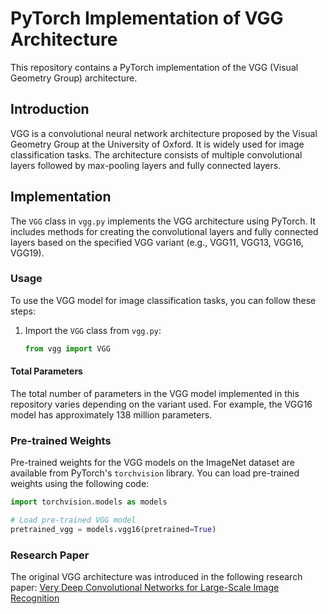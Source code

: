 # PyTorch Implementation of VGG Architecture

This repository contains a PyTorch implementation of the VGG (Visual Geometry Group) architecture.

## Introduction

VGG is a convolutional neural network architecture proposed by the Visual Geometry Group at the University of Oxford. It is widely used for image classification tasks. The architecture consists of multiple convolutional layers followed by max-pooling layers and fully connected layers.

## Implementation

The `VGG` class in `vgg.py` implements the VGG architecture using PyTorch. It includes methods for creating the convolutional layers and fully connected layers based on the specified VGG variant (e.g., VGG11, VGG13, VGG16, VGG19).

### Usage

To use the VGG model for image classification tasks, you can follow these steps:

1. Import the `VGG` class from `vgg.py`:

    ```python
    from vgg import VGG
    ```

#### Total Parameters

The total number of parameters in the VGG model implemented in this repository varies depending on the variant used. For example, the VGG16 model has approximately 138 million parameters.

### Pre-trained Weights

Pre-trained weights for the VGG models on the ImageNet dataset are available from PyTorch's `torchvision` library. You can load pre-trained weights using the following code:

```python
import torchvision.models as models

# Load pre-trained VGG model
pretrained_vgg = models.vgg16(pretrained=True)
```

### Research Paper

The original VGG architecture was introduced in the following research paper:
[Very Deep Convolutional Networks for Large-Scale Image Recognition](https://arxiv.org/abs/1409.1556)